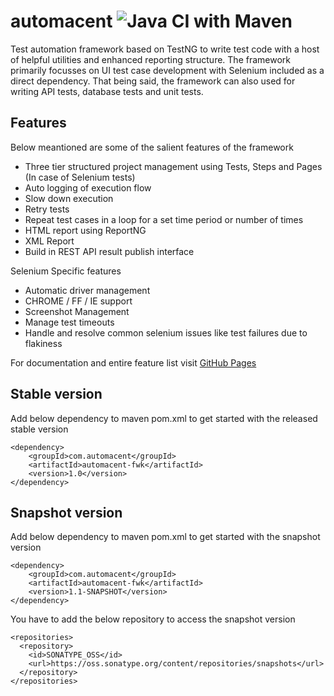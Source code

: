 # automacent ![Java CI with Maven](https://github.com/sighil/automacent/workflows/Java%20CI%20with%20Maven/badge.svg)

Test automation framework based on TestNG to write test code with a host of helpful utilities and enhanced reporting structure. The framework primarily focusses on UI test case development with Selenium included as a direct dependency. That being said, the framework can also used for writing API tests, database tests and unit tests.

## Features
Below meantioned are some of the salient features of the framework
- Three tier structured project management using Tests, Steps and Pages (In case of Selenium tests)
- Auto logging of execution flow
- Slow down execution
- Retry tests
- Repeat test cases in a loop for a set time period or number of times
- HTML report using ReportNG
- XML Report
- Build in REST API result publish interface

Selenium Specific features

- Automatic driver management
- CHROME / FF / IE support
- Screenshot Management
- Manage test timeouts
- Handle and resolve common selenium issues like test failures due to flakiness

For documentation and entire feature list visit [GitHub Pages](https://pages.github.com/)

## Stable version
Add below dependency to maven pom.xml to get started with the released stable version
```
<dependency>
    <groupId>com.automacent</groupId>
    <artifactId>automacent-fwk</artifactId>
    <version>1.0</version>
</dependency>
```
## Snapshot version
Add below dependency to maven pom.xml to get started with the snapshot version
```
<dependency>
    <groupId>com.automacent</groupId>
    <artifactId>automacent-fwk</artifactId>
    <version>1.1-SNAPSHOT</version>
</dependency>
```
You have to add the below repository to access the snapshot version
```
<repositories>
  <repository>
    <id>SONATYPE_OSS</id>
    <url>https://oss.sonatype.org/content/repositories/snapshots</url>
  </repository>
</repositories>
```
